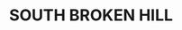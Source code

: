 ---
lastmod: '2025-04-06T06:05:20+00:00'
latitude: -30.170441
layout: suburb
longitude: 142.203381
postcode: '2880'
state: NSW
title: SOUTH BROKEN HILL
url: /nsw/south-broken-hill/
---